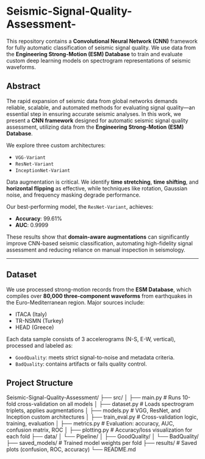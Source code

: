 # Seismic-Signal-Quality-Assessment-

This repository contains a **Convolutional Neural Network (CNN)** framework for fully automatic classification of seismic signal quality. We use data from the **Engineering Strong-Motion (ESM) Database** to train and evaluate custom deep learning models on spectrogram representations of seismic waveforms.



## Abstract

The rapid expansion of seismic data from global networks demands reliable, scalable, and automated methods for evaluating signal quality—an essential step in ensuring accurate seismic analyses. In this work, we present a **CNN framework** designed for automatic seismic signal quality assessment, utilizing data from the **Engineering Strong-Motion (ESM) Database**.  

We explore three custom architectures:  
- `VGG-Variant`  
- `ResNet-Variant`  
- `InceptionNet-Variant`  

Data augmentation is critical. We identify **time stretching**, **time shifting**, and **horizontal flipping** as effective, while techniques like rotation, Gaussian noise, and frequency masking degrade performance.  

Our best-performing model, the `ResNet-Variant`, achieves:  
-  **Accuracy**: 99.61%  
-  **AUC**: 0.9999  

These results show that **domain-aware augmentations** can significantly improve CNN-based seismic classification, automating high-fidelity signal assessment and reducing reliance on manual inspection in seismology.

---

## Dataset

We use processed strong-motion records from the **ESM Database**, which compiles over **80,000 three-component waveforms** from earthquakes in the Euro-Mediterranean region. Major sources include:

- ITACA (Italy)  
- TR-NSMN (Turkey)  
- HEAD (Greece)

Each data sample consists of 3 accelerograms (N-S, E-W, vertical), processed and labeled as:
- `GoodQuality`: meets strict signal-to-noise and metadata criteria.  
- `BadQuality`: contains artifacts or fails quality control.


## Project Structure

Seismic-Signal-Quality-Assessment/
├── src/
│   ├── main.py             # Runs 10-fold cross-validation on all models
│   ├── dataset.py          # Loads spectrogram triplets, applies augmentations
│   ├── models.py           # VGG, ResNet, and Inception custom architectures
│   ├── train_eval.py       # Cross-validation logic, training, evaluation
│   ├── metrics.py          # Evaluation: accuracy, AUC, confusion matrix, ROC
│   ├── plotting.py         # Accuracy/loss visualization for each fold
├── data/
│   └── Pipeline/
│       ├── GoodQuality/
│       └── BadQuality/
├── saved_models/           # Trained model weights per fold
├── results/                # Saved plots (confusion, ROC, accuracy)
└── README.md
